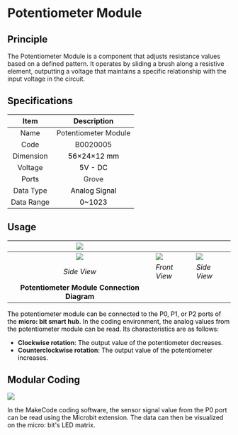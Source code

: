 # Potentiometer Module
## **<font style="color:rgb(13, 13, 13);">Principle</font>**
The Potentiometer Module is a component that adjusts resistance values based on a defined pattern. It operates by sliding a brush along a resistive element, outputting a voltage that maintains a specific relationship with the input voltage in the circuit.  

## <font style="color:rgb(13, 13, 13);">Specifications</font>
| Item | **<font style="color:rgb(13, 13, 13);">Description</font>** |
| :---: | :---: |
| Name | <font style="color:rgb(35,31,32);">Potentiometer Module</font> |
| Code | B0020005 |
| Dimension | <font style="color:rgb(0,0,0);">56×24×12 mm</font> |
| Voltage | <font style="color:rgb(0,0,0);">5V - DC</font> |
| <font style="color:rgb(13, 13, 13);">Ports</font> | <font style="color:rgba(0, 0, 0, 0.85);">Grove</font> |
|  Data Type   | <font style="color:rgb(0,0,0);">Analog Signal  </font> |
|  Data Range   | <font style="color:rgb(0,0,0);">0~1023</font> |




## **<font style="color:rgb(13, 13, 13);">Usage</font>**
| ![](https://cdn.nlark.com/yuque/0/2024/png/46964359/1732778937054-4241ff06-0ed7-4b5d-8f54-ec9332fd06a2.png) | | |
| :---: | --- | --- |
| ![](https://cdn.nlark.com/yuque/0/2024/png/46964359/1732779873060-4327e14d-352f-4afc-8f36-6d0e0ce9b4d6.png) | ![](https://cdn.nlark.com/yuque/0/2024/png/46964359/1732779929854-8b7ea493-4c94-41e3-ba62-00fcafc0de35.png) | ![](https://cdn.nlark.com/yuque/0/2024/png/46964359/1732779955398-37150801-13b4-4034-acff-f52854a90170.png) |
| _<font style="color:rgb(13, 13, 13);">Side View</font>_ | _<font style="color:rgb(13, 13, 13);">Front View</font>_ | _<font style="color:rgb(13, 13, 13);">Side View</font>_ |
| **<font style="color:rgb(13, 13, 13);">Potentiometer Module Connection Diagram</font>** | | |


<font style="color:rgb(0,0,0);">The potentiometer module can be connected to the P0, P1, or P2 ports of the </font>**micro: bit smart hub**<font style="color:rgb(0,0,0);">. In the coding environment, the analog values from the potentiometer module can be read. Its characteristics are as follows:  </font>

+ **Clockwise rotation**<font style="color:rgb(0,0,0);">: The output value of the potentiometer decreases.</font>
+ **Counterclockwise rotation**<font style="color:rgb(0,0,0);">: The output value of the potentiometer increases.</font>

## **<font style="color:rgb(13, 13, 13);">Modular Coding</font>**
![](https://cdn.nlark.com/yuque/0/2024/gif/46964359/1732869024105-34f28403-dcc0-43e4-bf30-509ff36914b1.gif)

<font style="color:rgb(0,0,0);"></font><font style="color:rgb(13, 13, 13);">In the MakeCode coding software, the sensor signal value from the P0 port can be read using the Microbit extension. The data can then be visualized on the micro: bit's LED matrix. </font>

